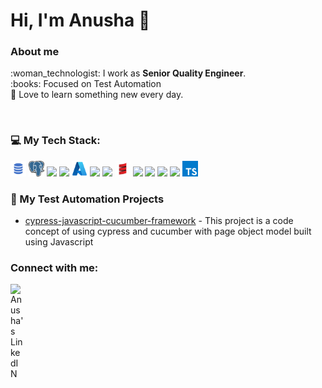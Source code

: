 # Hi, I'm Anusha 👋 

### About me
<p>:woman_technologist: I work as <strong>Senior Quality Engineer</strong>.<br/>:books: Focused on Test Automation<br> 🥅 Love to learn something new every day.<br></p><br/>



### 💻 My Tech Stack:

<code><img height="25" src="https://raw.githubusercontent.com/github/explore/80688e429a7d4ef2fca1e82350fe8e3517d3494d/topics/sql/sql.png"></code>
<code><img height="25" src="https://raw.githubusercontent.com/github/explore/80688e429a7d4ef2fca1e82350fe8e3517d3494d/topics/postgresql/postgresql.png"></code>
<code><img height="25" src="https://upload.wikimedia.org/wikipedia/commons/thumb/5/5e/Cassandra_logo.svg/440px-Cassandra_logo.svg.png"></code>
<code><img height="25" src="https://avatars.githubusercontent.com/u/4998052?s=200&v=4"></code>
<code><img height="25" src="https://raw.githubusercontent.com/github/explore/eaef8552d8b082ffafe2bfc8a5023d47da904aac/topics/azure/azure.png"></code>
<code><img height="25" src="https://miro.medium.com/max/1400/1*I15Jfd1ZxG5BZNUd1xlGDw.png"></code>
<code><img height="25" src="https://avatars.githubusercontent.com/u/8908513?s=200&v=4"></code>
<code><img height="25" src="https://raw.githubusercontent.com/github/explore/80688e429a7d4ef2fca1e82350fe8e3517d3494d/topics/scala/scala.png"></code>
<code><img height="25" src="https://cdn.jsdelivr.net/gh/devicons/devicon/icons/javascript/javascript-original.svg"></code>
<code><img height="25" src="https://cdn.jsdelivr.net/gh/devicons/devicon/icons/vscode/vscode-original.svg"></code>
<code><img height="25" src="https://upload.wikimedia.org/wikipedia/commons/thumb/1/1d/PyCharm_Icon.svg/1024px-PyCharm_Icon.svg.png"></code>
<code><img height="25" src="https://upload.wikimedia.org/wikipedia/commons/thumb/9/9c/IntelliJ_IDEA_Icon.svg/1280px-IntelliJ_IDEA_Icon.svg.png"></code>
<code><img height="25" src="https://raw.githubusercontent.com/github/explore/80688e429a7d4ef2fca1e82350fe8e3517d3494d/topics/typescript/typescript.png"></code>

### 🤖 My Test Automation Projects
- [cypress-javascript-cucumber-framework](https://github.com/Anusha-Sundar/cypress-javascript-cucumber-framework) - This project is a code concept of using cypress and cucumber with page object model built using Javascript

### Connect with me:

<a href="https://www.linkedin.com/in/anusha-sundar/">
  <img align="left" alt="Anusha's LinkedIN" width="22px" src="https://raw.githubusercontent.com/peterthehan/peterthehan/master/assets/linkedin.svg" />
</a>

<br />
